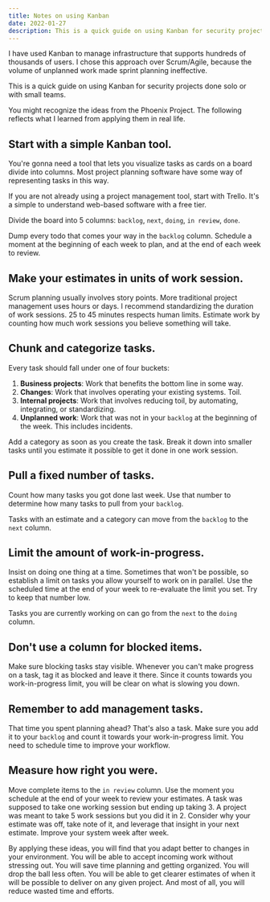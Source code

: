 ```yaml
---
title: Notes on using Kanban 
date: 2022-01-27
description: This is a quick guide on using Kanban for security projects to help you reduce wasted time and effort.
---
```


I have used Kanban to manage infrastructure that supports hundreds of thousands of users. I chose this approach over Scrum/Agile, because the volume of unplanned work made sprint planning ineffective.

This is a quick guide on using Kanban for security projects done solo or with small teams.

You might recognize the ideas from the Phoenix Project. The following reflects what I learned from applying them in real life.

## Start with a simple Kanban tool.
You're gonna need a tool that lets you visualize tasks as cards on a board divide into columns. Most project planning software have some way of representing tasks in this way.

If you are not already using a project management tool, start with Trello. 
It's a simple to understand web-based software with a free tier.

Divide the board into 5 columns: `backlog`, `next`, `doing`, `in review`, `done`. 

Dump every todo that comes your way in the `backlog` column. Schedule a moment at the beginning of each week to plan, and at the end of each week to review.

## Make your estimates in units of work session. 
Scrum planning usually involves story points. More traditional project management uses hours or days. 
I recommend standardizing the duration of work sessions. 25 to 45 minutes respects human limits.
Estimate work by counting how much work sessions you believe something will take.

## Chunk and categorize tasks.
Every task should fall under one of four buckets:

1. **Business projects**: Work that benefits the bottom line in some way.
2. **Changes**: Work that involves operating your existing systems. Toil.
3. **Internal projects**: Work that involves reducing toil, by automating, integrating, or standardizing.
4. **Unplanned work**: Work that was not in your `backlog` at the beginning of the week. This includes incidents.

Add a category as soon as you create the task.
Break it down into smaller tasks until you estimate it possible to get it done in one work session.

## Pull a fixed number of tasks.
Count how many tasks you got done last week. Use that number to determine how many tasks to pull from your `backlog`.

Tasks with an estimate and a category can move from the `backlog` to the `next` column.

## Limit the amount of work-in-progress.
Insist on doing one thing at a time. Sometimes that won't be possible, so establish a limit on tasks you allow yourself to work on in parallel. Use the scheduled time at the end of your week to re-evaluate the limit you set. Try to keep that number low.

Tasks you are currently working on can go from the `next` to the `doing` column.

## Don't use a column for blocked items.
Make sure blocking tasks stay visible.
Whenever you can't make progress on a task, tag it as blocked and leave it there.
Since it counts towards you work-in-progress limit, you will be clear on what is slowing you down.

## Remember to add management tasks.
That time you spent planning ahead? That's also a task. Make sure you add it to your `backlog` and count it towards your work-in-progress limit. You need to schedule time to improve your workflow.

## Measure how right you were.
Move complete items to the `in review` column.
Use the moment you schedule at the end of your week to review your estimates.
A task was supposed to take one working session but ending up taking 3. A project was meant to take 5 work sessions but you did it in 2. Consider why your estimate was off, take note of it, and leverage that insight in your next estimate. Improve your system week after week. 

By applying these ideas, you will find that you adapt better to changes in your environment. You will be able to accept incoming work without stressing out. You will save time planning and getting organized. You will drop the ball less often. You will be able to get clearer estimates of when it will be possible to deliver on any given project. And most of all, you will reduce wasted time and efforts.
